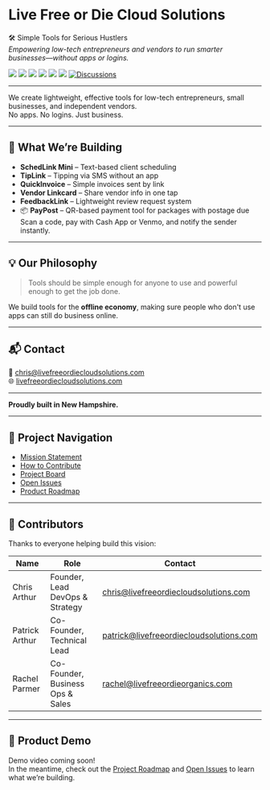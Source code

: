 # Live Free or Die Cloud Solutions

🛠️ Simple Tools for Serious Hustlers  
*Empowering low-tech entrepreneurs and vendors to run smarter businesses—without apps or logins.*

[![](https://img.shields.io/github/license/lfodcloud/company-overview)](./LICENSE.md)
[![](https://img.shields.io/github/last-commit/lfodcloud/company-overview)](https://github.com/lfodcloud/company-overview/commits)
[![](https://img.shields.io/github/issues/lfodcloud/company-overview)](https://github.com/lfodcloud/company-overview/issues)
[![](https://img.shields.io/github/contributors/lfodcloud/company-overview)](https://github.com/lfodcloud/company-overview/graphs/contributors)
[![](https://img.shields.io/github/actions/workflow/status/lfodcloud/company-overview/deployment.yml?label=deployment)](https://github.com/lfodcloud/company-overview/actions)
[![](https://img.shields.io/badge/follow-@lfodcloud-1da1f2?style=social&logo=twitter)](https://twitter.com/lfodcloud)
[![Discussions](https://img.shields.io/badge/Discuss%20with%20us-GitHub%20Discussions-blue)](https://github.com/lfodcloud/company-overview/discussions)

---

We create lightweight, effective tools for low-tech entrepreneurs, small businesses, and independent vendors.  
No apps. No logins. Just business.

---

## 🚀 What We’re Building

- **SchedLink Mini** – Text-based client scheduling  
- **TipLink** – Tipping via SMS without an app  
- **QuickInvoice** – Simple invoices sent by link  
- **Vendor Linkcard** – Share vendor info in one tap  
- **FeedbackLink** – Lightweight review request system  
- 📦 **PayPost** – QR-based payment tool for packages with postage due  
  Scan a code, pay with Cash App or Venmo, and notify the sender instantly.

---

## 💡 Our Philosophy

> Tools should be simple enough for anyone to use and powerful enough to get the job done.

We build tools for the **offline economy**, making sure people who don't use apps can still do business online.

---

## 📬 Contact

📧 chris@livefreeordiecloudsolutions.com  
🌐 [livefreeordiecloudsolutions.com](https://livefreeordiecloudsolutions.com)

---

**Proudly built in New Hampshire.**

---

## 🔗 Project Navigation

- [Mission Statement](./MISSION.md)
- [How to Contribute](./CONTRIBUTING.md)
- [Project Board](https://github.com/lfodcloud/company-overview/projects/1)
- [Open Issues](https://github.com/lfodcloud/company-overview/issues)
- [Product Roadmap](./ROADMAP.md)

---

## 👥 Contributors

Thanks to everyone helping build this vision:

| Name           | Role                                | Contact                                     |
|----------------|-------------------------------------|---------------------------------------------|
| Chris Arthur   | Founder, Lead DevOps & Strategy     | chris@livefreeordiecloudsolutions.com       |
| Patrick Arthur | Co-Founder, Technical Lead          | patrick@livefreeordiecloudsolutions.com     |
| Rachel Parmer  | Co-Founder, Business Ops & Sales    | rachel@livefreeordieorganics.com            |

---

## 🎥 Product Demo

Demo video coming soon!  
In the meantime, check out the [Project Roadmap](#product-roadmap) and [Open Issues](#open-issues) to learn what we’re building.
